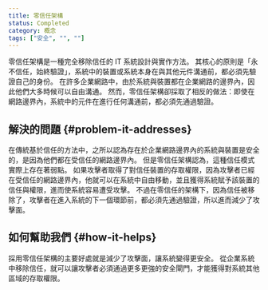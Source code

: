 ```yaml
---
title: 零信任架構
status: Completed
category: 概念
tags: ["安全", "", ""]
---
```


零信任架構是一種完全移除信任的 IT 系統設計與實作方法。
其核心的原則是「永不信任，始終驗證」，系統中的裝置或系統本身在與其他元件溝通前，都必須先驗證自己的身份。
在許多企業網路中，由於系統與裝置都在企業網路的邊界內，因此他們大多時候可以自由溝通。
然而，零信任架構卻採取了相反的做法：即使在網路邊界內，系統中的元件在進行任何溝通前，都必須先通過驗證。

## 解決的問題 {#problem-it-addresses}

在傳統基於信任的方法中，之所以認為存在於企業網路邊界內的系統與裝置是安全的，是因為他們都在受信任的網路邊界內。
但是零信任架構認為，這種信任模式實際上存在著弱點。
如果攻擊者取得了對信任裝置的存取權限，因為攻擊者已經在受信任的網路邊界內，他就可以在系統中自由移動，並且獲得系統賦予該裝置的信任與權限，進而使系統容易遭受攻擊。
不過在零信任的架構下，因為信任被移除了，攻擊者在進入系統的下一個環節前，都必須先通過驗證，所以進而減少了攻擊面。

## 如何幫助我們 {#how-it-helps}

採用零信任架構的主要好處就是減少了攻擊面，讓系統變得更安全。
從企業系統中移除信任，就可以讓攻擊者必須通過更多更強的安全閘門，才能獲得對系統其他區域的存取權限。
